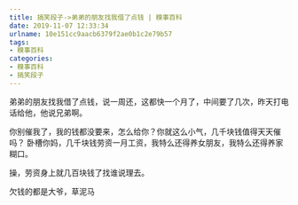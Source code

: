 ```yaml
---
title: 搞笑段子->弟弟的朋友找我借了点钱 | 糗事百科
date: 2019-11-07 12:33:34
urlname: 10e151cc9aacb6379f2ae0b1c2e79b57
tags: 
- 糗事百科
categories:
- 糗事百科
- 搞笑段子
---
```

弟弟的朋友找我借了点钱，说一周还，这都快一个月了，中间要了几次，昨天打电话给他，他说兄弟啊。

你别催我了，我的钱都没要来，怎么给你？你就这么小气，几千块钱值得天天催吗？ 卧槽你妈，几千块钱劳资一月工资，我特么还得养女朋友，我特么还得养家糊口。

操，劳资身上就几百块钱了找谁说理去。

欠钱的都是大爷，草泥马


